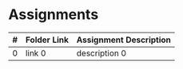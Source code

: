 # Assignments

|  #  | Folder Link | Assignment Description |
| :-: | ----------- | ---------------------- |
|  0  | link 0      | description 0          |
